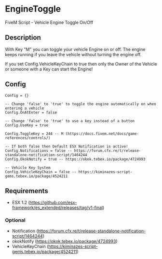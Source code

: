 # EngineToggle
 FiveM Script - Vehicle Engine Toggle On/Off

## Description
With Key "M" you can toggle your vehicle Engine on or off.
The engine keeps running if you leave the vehicle without turning the engine off.

If you set Config.VehicleKeyChain to true then only the Owner of the Vehicle or someone with a Key can start the Engine!

## Config
```
Config = {}

-- Change 'false' to 'true' to toggle the engine automatically on when entering a vehicle
Config.OnAtEnter = false

-- Change 'false' to 'true' to use a key instead of a button
Config.UseKey = true

Config.ToggleKey = 244 -- M (https://docs.fivem.net/docs/game-references/controls/)

-- If both false then Default ESX Notification is active!
Config.Notifications = false -- https://forum.cfx.re/t/release-standalone-notification-script/1464244
Config.OkokNotify = true -- https://okok.tebex.io/package/4724993

-- Vehicle Key System
Config.VehicleKeyChain = false -- https://kiminazes-script-gems.tebex.io/package/4524211
```

## Requirements
* ESX 1.2 (https://github.com/esx-framework/es_extended/releases/tag/v1-final)
### Optional
* Notification (https://forum.cfx.re/t/release-standalone-notification-script/1464244)
* okokNotify (https://okok.tebex.io/package/4724993)
* VehicleKeyChain (https://kiminazes-script-gems.tebex.io/package/4524211)
